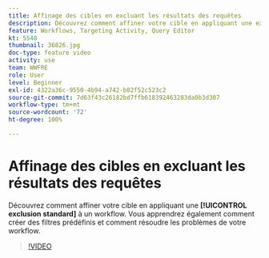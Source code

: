 ```yaml
---
title: Affinage des cibles en excluant les résultats des requêtes
description: Découvrez comment affiner votre cible en appliquant une exclusion standard à un workflow. Vous apprendrez également comment créer des filtres prédéfinis et comment résoudre les problèmes de votre workflow.
feature: Workflows, Targeting Activity, Query Editor
kt: 5548
thumbnail: 36826.jpg
doc-type: feature video
activity: use
team: WWFRE
role: User
level: Beginner
exl-id: 4322a36c-9550-4b94-a742-b02f52c523c2
source-git-commit: 7d63f43c26182bd7ffb618392463283da0b3d307
workflow-type: tm+mt
source-wordcount: '72'
ht-degree: 100%

---
```


# Affinage des cibles en excluant les résultats des requêtes

Découvrez comment affiner votre cible en appliquant une **[!UICONTROL exclusion standard]** à un workflow. Vous apprendrez également comment créer des filtres prédéfinis et comment résoudre les problèmes de votre workflow.

>[!VIDEO](https://video.tv.adobe.com/v/36826?quality=12)
